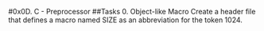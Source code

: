 #0x0D. C - Preprocessor  ##Tasks  0. Object-like Macro  Create a header file that defines a macro named SIZE as an abbreviation for the token 1024.
